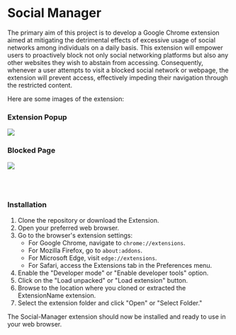 # Social Manager

The primary aim of this project is to develop a Google Chrome extension aimed at mitigating the detrimental effects of excessive usage of social networks among individuals on a daily basis. This extension will empower users to proactively block not only social networking platforms but also any other websites they wish to abstain from accessing. Consequently, whenever a user attempts to visit a blocked social network or webpage, the extension will prevent access, effectively impeding their navigation through the restricted content.

Here are some images of the extension:

### Extension Popup

  <img src="https://github.com/ItsRoy69/Website-Usage-Manager/assets/78967360/ea05e204-d51e-4584-9878-c9ca23257381">

<br>


### Blocked Page</b>

  <img src="https://github.com/ItsRoy69/Website-Usage-Manager/assets/78967360/3b6faa7c-c959-43b1-871b-c443d60eee22">
</p>
<br>
<br>

### Installation

  1. Clone the repository or download the Extension.
  2. Open your preferred web browser.
  3. Go to the browser's extension settings:
     - For Google Chrome, navigate to `chrome://extensions`.
     - For Mozilla Firefox, go to `about:addons`.
     - For Microsoft Edge, visit `edge://extensions`.
     - For Safari, access the Extensions tab in the Preferences menu.
  4. Enable the "Developer mode" or "Enable developer tools" option.
  5. Click on the "Load unpacked" or "Load extension" button.
  7. Browse to the location where you cloned or extracted the ExtensionName extension.
  8. Select the extension folder and click "Open" or "Select Folder."

The Social-Manager extension should now be installed and ready to use in your web browser.
